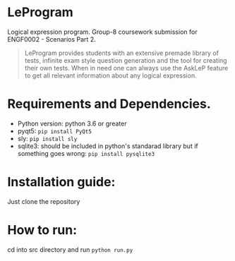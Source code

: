 # LeProgram
Logical expression program. Group-8 coursework submission for ENGF0002 - Scenarios Part 2.

> LeProgram provides students with an extensive premade library of tests, infinite exam style question generation and the tool for creating their own tests. When in need one can always use the AskLeP feature to get all relevant information about any logical expression.

# Requirements and Dependencies.
 - Python version: python 3.6 or greater
 - pyqt5: ```pip install PyQt5```
 - sly: ```pip install sly```
 - sqlite3: should be included in python's standarad library but if something goes wrong: ```pip install pysqlite3```

# Installation guide:
Just clone the repository

# How to run:
cd into src directory and run ```python run.py```
